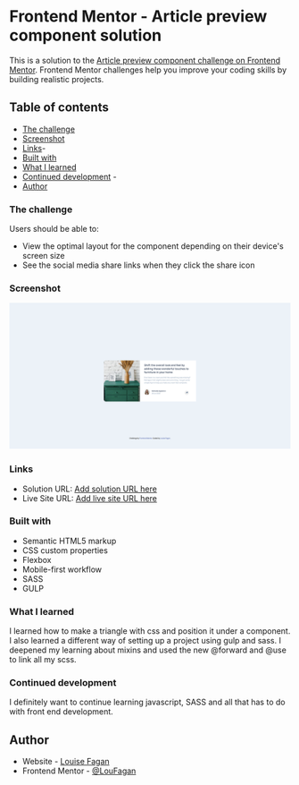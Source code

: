 # Frontend Mentor - Article preview component solution

This is a solution to the [Article preview component challenge on Frontend Mentor](https://github.com/LouFagan/Article-Preview-Component.git). Frontend Mentor challenges help you improve your coding skills by building realistic projects.

## Table of contents

- [The challenge](#the-challenge)
- [Screenshot](#screenshot)
- [Links](#links)-
- [Built with](#built-with)
- [What I learned](#what-i-learned)
- [Continued development](#continued-development) -
- [Author](#author)

### The challenge

Users should be able to:

- View the optimal layout for the component depending on their device's screen size
- See the social media share links when they click the share icon

### Screenshot

![](./screenshot.png)

### Links

- Solution URL: [Add solution URL here](https://github.com/LouFagan/Article-Preview-Component)
- Live Site URL: [Add live site URL here](https://loufagan.github.io/Article-Preview-Component/)

### Built with

- Semantic HTML5 markup
- CSS custom properties
- Flexbox
- Mobile-first workflow
- SASS
- GULP

### What I learned

I learned how to make a triangle with css and position it under a component. I also learned a different way of setting up a project using gulp and sass. I deepened my learning about mixins and used the new @forward and @use to link all my scss.

### Continued development

I definitely want to continue learning javascript, SASS and all that has to do with front end development.

## Author

- Website - [Louise Fagan](https://www.pixelmein.ca)
- Frontend Mentor - [@LouFagan](https://www.frontendmentor.io/profile/LouFagan)
